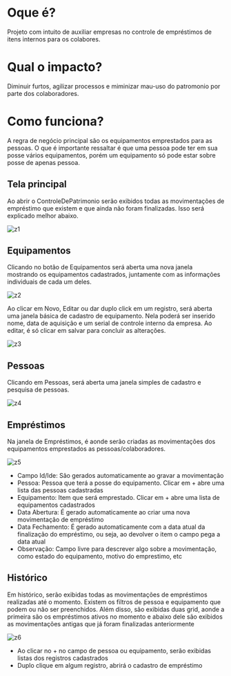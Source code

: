 # Oque é?
Projeto com intuito de auxiliar empresas no controle de empréstimos de itens internos para os colabores.

# Qual o impacto?
Diminuir furtos, agilizar processos e miminizar mau-uso do patromonio por parte dos colaboradores.

# Como funciona?
A regra de negócio principal são os equipamentos emprestados para as pessoas. O que é importante ressaltar é que uma pessoa pode ter em sua posse vários equipamentos, porém um equipamento só pode estar sobre posse de apenas pessoa.
## Tela principal
Ao abrir o ControleDePatrimonio serão exibidos todas as movimentações de empréstimo que existem e que ainda não foram finalizadas. Isso será explicado melhor abaixo.

![z1](https://github.com/nathanndos/ControleDePatrimonio/assets/77414867/8e363780-f3ff-43a1-832f-c2ffb8cd1958)

## Equipamentos
Clicando no botão de Equipamentos será aberta uma nova janela mostrando os equipamentos cadastrados, juntamente com as informações individuais de cada um deles.

![z2](https://github.com/nathanndos/ControleDePatrimonio/assets/77414867/a04daf47-aba0-48f6-85ef-9012eaaff604)

Ao clicar em Novo, Editar ou dar duplo click em um registro, será aberta uma janela básica de cadastro de equipamento. Nela poderá ser inserido nome, data de aquisição e um serial de controle interno da empresa. Ao editar, é só clicar em salvar para concluir as alterações.

![z3](https://github.com/nathanndos/ControleDePatrimonio/assets/77414867/9c9a429d-de4e-448e-aa71-551e9893d608)

## Pessoas

Clicando em Pessoas, será aberta uma janela simples de cadastro e pesquisa de pessoas.

![z4](https://github.com/nathanndos/ControleDePatrimonio/assets/77414867/f032f6cc-bdc7-40e4-95e5-dca60449ddee)

## Empréstimos

Na janela de Empréstimos, é aonde serão criadas as movimentações dos equipamentos emprestados as pessoas/colaboradores.

![z5](https://github.com/nathanndos/ControleDePatrimonio/assets/77414867/d3673d2b-1fbb-45b1-b231-de352cf63242)

- Campo Id/Ide: São gerados automaticamente ao gravar a movimentação
- Pessoa: Pessoa que terá a posse do equipamento. Clicar em + abre uma lista das pessoas cadastradas
- Equipamento: Item que será emprestado. Clicar em + abre uma lista de equipamentos cadastrados
- Data Abertura: É gerado automaticamente ao criar uma nova movimentação de empréstimo
- Data Fechamento: É gerado automaticamente com a data atual da finalização do empréstimo, ou seja, ao devolver o item o campo pega a data atual
- Observação: Campo livre para descrever algo sobre a movimentação, como estado do equipamento, motivo do emprestimo, etc

## Histórico
Em histórico, serão exibidas todas as movimentações de empréstimos realizadas até o momento. Existem os filtros de pessoa e equipamento que podem ou não ser preenchidos. Além disso, são exibidas duas grid, aonde a primeira são os empréstimos ativos no momento e abaixo dele são exibidos as movimentações antigas que já foram finalizadas anteriormente 

![z6](https://github.com/nathanndos/ControleDePatrimonio/assets/77414867/0dfcf68b-040c-4c61-890b-b91332390188)
- Ao clicar no + no campo de pessoa ou equipamento, serão exibidas listas dos registros cadastrados
- Duplo clique em algum registro, abrirá o cadastro de empréstimo


